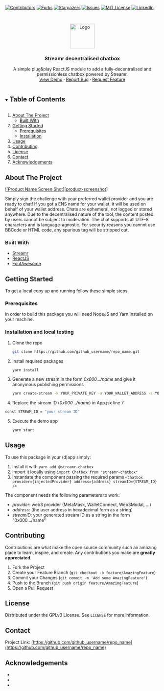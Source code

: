 <!--
*** Thanks for checking out the Best-README-Template. If you have a suggestion
*** that would make this better, please fork the repo and create a pull request
*** or simply open an issue with the tag "enhancement".
*** Thanks again! Now go create something AMAZING! :D
***
***
***
*** To avoid retyping too much info. Do a search and replace for the following:
*** github_username, repo_name, twitter_handle, email, project_title, project_description
-->



<!-- PROJECT SHIELDS -->
<!--
*** I'm using markdown "reference style" links for readability.
*** Reference links are enclosed in brackets [ ] instead of parentheses ( ).
*** See the bottom of this document for the declaration of the reference variables
*** for contributors-url, forks-url, etc. This is an optional, concise syntax you may use.
*** https://www.markdownguide.org/basic-syntax/#reference-style-links
-->
[![Contributors][contributors-shield]][contributors-url]
[![Forks][forks-shield]][forks-url]
[![Stargazers][stars-shield]][stars-url]
[![Issues][issues-shield]][issues-url]
[![MIT License][license-shield]][license-url]
[![LinkedIn][linkedin-shield]][linkedin-url]



<!-- PROJECT LOGO -->
<br />
<p align="center">
  <a href="https://github.com/github_username/repo_name">
    <img src="images/logo.png" alt="Logo" width="80" height="80">
  </a>

  <h3 align="center">Streamr decentralised chatbox</h3>

  <p align="center">
    A simple plug&play ReactJS module to add a fully-decentralised and permissionless chatbox powered by Streamr.
    <br />
    <a href="https://github.com/github_username/repo_name">View Demo</a>
    ·
    <a href="https://github.com/github_username/repo_name/issues">Report Bug</a>
    ·
    <a href="https://github.com/github_username/repo_name/issues">Request Feature</a>
  </p>
</p>


<!-- TABLE OF CONTENTS -->
<details open="open">
  <summary><h2 style="display: inline-block">Table of Contents</h2></summary>
  <ol>
    <li>
      <a href="#about-the-project">About The Project</a>
      <ul>
        <li><a href="#built-with">Built With</a></li>
      </ul>
    </li>
    <li>
      <a href="#getting-started">Getting Started</a>
      <ul>
        <li><a href="#prerequisites">Prerequisites</a></li>
        <li><a href="#installation">Installation</a></li>
      </ul>
    </li>
    <li><a href="#usage">Usage</a></li>
    <li><a href="#contributing">Contributing</a></li>
    <li><a href="#license">License</a></li>
    <li><a href="#contact">Contact</a></li>
    <li><a href="#acknowledgements">Acknowledgements</a></li>
  </ol>
</details>


<!-- ABOUT THE PROJECT -->
## About The Project

[![Product Name Screen Shot][product-screenshot]](https://example.com)

Simply sign the challenge with your preferred wallet provider and you are ready to chat!
If you got a ENS name for your wallet, it will be used on behalf of your wallet address. Chats are ephemeral, not logged or stored anywhere. Due to the decentralised nature of the tool, the content posted by users cannot be subject to moderation.
The chat supports all UTF-8 characters and is language-agnostic. For security reasons you cannot use BBCode or HTML code, any spurious tag will be stripped out.

### Built With

* [Streamr](https://streamr.network/)
* [ReactJS](https://reactjs.org/)
* [FontAwesome](https://fontawesome.com/)


<!-- GETTING STARTED -->
## Getting Started

To get a local copy up and running follow these simple steps.

### Prerequisites

In order to build this package you will need NodeJS and Yarn installed on your machine.

### Installation and local testing

1. Clone the repo
   ```sh
   git clone https://github.com/github_username/repo_name.git
   ```
2. Install required packages
   ```sh
   yarn install
   ```
3. Generate a new stream in the form *0x000.../name* and give it anonymous publishing permissions
   ```sh
   yarn create-stream -k YOUR_PRIVATE_KEY -a YOUR_WALLET_ADDRESS -s YOUR_STREAM_NAME
   ```
4. Replace the stream ID (*0x000.../name*) in App.jsx line 7
  ```sh
  const STREAM_ID = "your stream ID"
  ```
5. Execute the demo app
   ```sh
   yarn start
   ```

<!-- USAGE EXAMPLES -->
## Usage

To use this package in your (d)app simply:
1. install it with `yarn add @streamr-chatbox` 
2. import it locally using `import Chatbox from "streamr-chatbox"`
3. instantiate the component passing the required params `<Chatbox provider={injectedProvider} address={address} streamID={STREAM_ID} />`

The component needs the following parameters to work:
* *provider*: web3 provider (MetaMask, WalletConnect, Web3Modal, ...)
* *address*: (the user address in hexadecimal form as a string)
* *streamID*: your generated stream ID as a string in the form "0x000.../name"

<!-- CONTRIBUTING -->
## Contributing

Contributions are what make the open source community such an amazing place to learn, inspire, and create. Any contributions you make are **greatly appreciated**.

1. Fork the Project
2. Create your Feature Branch (`git checkout -b feature/AmazingFeature`)
3. Commit your Changes (`git commit -m 'Add some AmazingFeature'`)
4. Push to the Branch (`git push origin feature/AmazingFeature`)
5. Open a Pull Request


<!-- LICENSE -->
## License

Distributed under the GPLv3 License. See `LICENSE` for more information.


<!-- CONTACT -->
## Contact


Project Link: [https://github.com/github_username/repo_name](https://github.com/github_username/repo_name)



<!-- ACKNOWLEDGEMENTS -->
## Acknowledgements

* []()
* []()
* []()



<!-- MARKDOWN LINKS & IMAGES -->
<!-- https://www.markdownguide.org/basic-syntax/#reference-style-links -->
[contributors-shield]: https://img.shields.io/github/contributors/github_username/repo.svg?style=for-the-badge
[contributors-url]: https://github.com/github_username/repo_name/graphs/contributors
[forks-shield]: https://img.shields.io/github/forks/github_username/repo.svg?style=for-the-badge
[forks-url]: https://github.com/github_username/repo_name/network/members
[stars-shield]: https://img.shields.io/github/stars/github_username/repo.svg?style=for-the-badge
[stars-url]: https://github.com/github_username/repo_name/stargazers
[issues-shield]: https://img.shields.io/github/issues/github_username/repo.svg?style=for-the-badge
[issues-url]: https://github.com/github_username/repo_name/issues
[license-shield]: https://img.shields.io/github/license/github_username/repo.svg?style=for-the-badge
[license-url]: https://github.com/github_username/repo_name/blob/master/LICENSE.txt
[linkedin-shield]: https://img.shields.io/badge/-LinkedIn-black.svg?style=for-the-badge&logo=linkedin&colorB=555
[linkedin-url]: https://linkedin.com/in/github_username